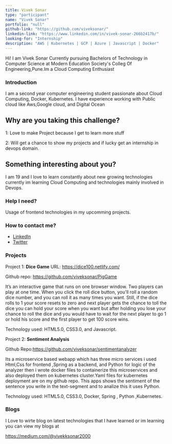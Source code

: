 ```yaml
---
title: Vivek Sonar
type: "participant"
name: "Vivek Sonar"
portfolio: "null"
github-link: "https://github.com/viveksonar/"
linkedin-link: "https://www.linkedin.com/in/vivek-sonar-266b2417b/"
looking-for: "Internship"
description: "AWS | Kubernetes | GCP | Azure | Javascript | Docker"
---
```


Hi! I am Vivek Sonar Currently pursuing Bachelors of Technology in Computer Science at Modern Education Society's Colleg Of Engineering,Pune.Im a Cloud Computing Enthusiast

### Introduction

I am a second year computer engineering student passionate about Cloud Computing, Docker, Kubernetes. I have experience working with Public cloud like Aws,Google cloud, and Digital Ocean

## Why are you taking this challenge?

1: Love to make Project because I get to learn more stuff

2: Will get a chance to show my projects and if lucky get an internship in devops domain.

## Something interesting about you?

I am 19 and I love to learn constantly about new growing technologies currently im learning Cloud Computing and technologies mainly involved in Devops.

### Help I need?

Usage of frontend technologies in my upcomming projects.

### How to contact me?

- [LinkedIn](https://www.linkedin.com/in/vivek-sonar-266b2417b/)
- [Twitter](https://twitter.com/vivkesonar)

### Projects

Project 1: **Dice Game** URL: https://dice100.netlify.com/

 Github repo: https://github.com/viveksonar/PigGame

It’s an interactive game that runs on one browser window. Two players can play at one time. When you click the roll dice button, you'll roll a random dice number, and you can roll it as many times you want. Still, if the dice rolls to 1 your score resets to zero and next player gets the chance to toll the dice you can hold your score when you want but after holding you lose your chance to roll the dice and you would have to wait for the next player to go 1 or hold his score and the first player to get 100 score wins.

Technology used: HTML5.0, CSS3.0, and Javascript.

Project 2: **Sentiment Analysis**

Github Repo:https://github.com/viveksonar/sentimentanalyzer

Its a microservice based webapp which has three micro services i used Html,Css for frontend ,Spring as a backend, and Python for logic of the analyzer then i wrote docker files to containerize this microservices and also deployed them on kubernetes cluster.Yaml files for kubernetes deployment are on my github repo.
This apps shows the sentiment of the sentence you write in the text-segment and to analize this it uses Python.


Technology used: HTML5.0, CSS3.0, Docker, Spring , Python ,Kubernetes.

### Blogs

I Love to wirte blog on latest technologies that I have learned or im learning you can view my blogs at 

https://medium.com/@vivekksonar2000
